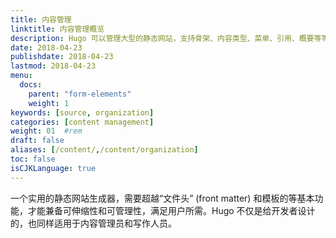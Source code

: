 ```yaml
---
title: 内容管理
linktitle: 内容管理概览
description: Hugo 可以管理大型的静态网站，支持骨架、内容类型、菜单、引用、概要等等。
date: 2018-04-23
publishdate: 2018-04-23
lastmod: 2018-04-23
menu:
  docs:
    parent: "form-elements"
    weight: 1
keywords: [source, organization]
categories: [content management]
weight: 01	#rem
draft: false
aliases: [/content/,/content/organization]
toc: false
isCJKLanguage: true
---
```


一个实用的静态网站生成器，需要超越“文件头” (front matter) 和模板的等基本功能，才能兼备可伸缩性和可管理性，满足用户所需。Hugo 不仅是给开发者设计的，也同样适用于内容管理员和写作人员。

